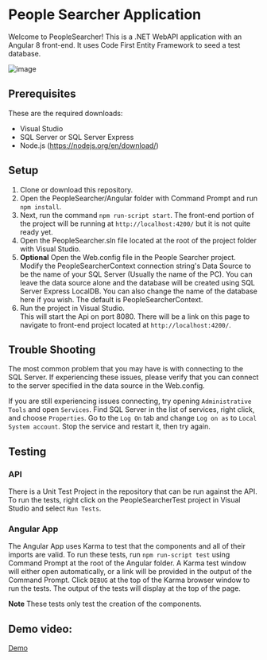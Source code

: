 
# People Searcher Application

Welcome to PeopleSearcher! This is a .NET WebAPI application with an Angular 8 front-end. It uses Code First Entity Framework to seed a test database.

![image](https://rmcute-people-searcher.s3.us-east-2.amazonaws.com/PeopleSearcherCapture1.PNG)

## Prerequisites 
These are the required downloads:
 - Visual Studio
 - SQL Server or SQL Server Express
 - Node.js (https://nodejs.org/en/download/)
 
 ## Setup
 
1. Clone or download this repository.
2. Open the PeopleSearcher/Angular folder with Command Prompt and run `npm install`.
3. Next, run the command `npm run-script start`. The front-end portion of the project will be running at `http://localhost:4200/` but it is not quite ready yet.
4. Open the PeopleSearcher.sln file located at the root of the project folder with Visual Studio. 
5. **Optional** Open the Web.config file in the People Searcher project. Modify the PeopleSearcherContext connection string's Data Source to be the name of your SQL Server (Usually the name of the PC). You can leave the data source alone and the database will be created using SQL Server Express LocalDB. You can also change the name of the database here if you wish. The default is PeopleSearcherContext. 
6.  Run the project in Visual Studio.  
    This will start the Api on port 8080. There will be a link on this page to navigate to front-end project located at `http://localhost:4200/`.

## Trouble Shooting

The most common problem that you may have is with connecting to the SQL Server.
If experiencing these issues, please verify that you can connect to the server specified in the data source in the Web.config.

If you are still experiencing issues connecting, try opening `Administrative Tools` and open `Services`.  Find SQL Server in the list of services, right click, and choose `Properties`.  Go to the `Log On` tab and change `Log on as` to `Local System account`. Stop the service and restart it, then try again.
 
## Testing

### API
There is a Unit Test Project in the repository that can be run against the API.
To run the tests, right click on the PeopleSearcherTest project in Visual Studio and select `Run Tests`.

### Angular App

The Angular App uses Karma to test that the components and all of their imports are valid.
To run these tests, run `npm run-script test` using Command Prompt at the root of the Angular folder.  A Karma test window will either open automatically, or a link will be provided in the output of the Command Prompt. Click `DEBUG` at the top of the Karma browser window to run the tests. The output of the tests will display at the top of the page. 

**Note** These tests only test the creation of the components.

## Demo video:
[Demo](https://rmcute-people-searcher.s3.us-east-2.amazonaws.com/PeopleSearcherApplication.mp4)
